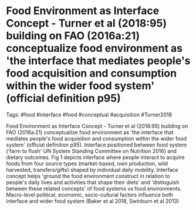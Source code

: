 # Food Environment as Interface Concept - Turner et al (2018:95) building on FAO (2016a:21) conceptualize food environment as 'the interface that mediates people's food acquisition and consumption within the wider food system' (official definition p95)

Tags: #food #interface #food #conceptual #acquisition #Turner2018

Food Environment as Interface Concept - Turner et al (2018:95) building on FAO (2016a:21) conceptualize food environment as 'the interface that mediates people's food acquisition and consumption within the wider food system' (official definition p95). Interface positioned between food system ('farm to flush' UN System Standing Committee on Nutrition 2016) and dietary outcomes. Fig 1 depicts interface where people interact to acquire foods from four source types (market-based, own production, wild harvested, transfers/gifts) shaped by individual daily mobility. Interface concept helps 'ground the food environment construct in relation to people's daily lives and activities that shape their diets' and 'distinguish between these related concepts' of food systems vs food environments. Macro-level political, economic, socio-cultural factors influence both interface and wider food system (Baker et al 2018, Swinburn et al 2013)